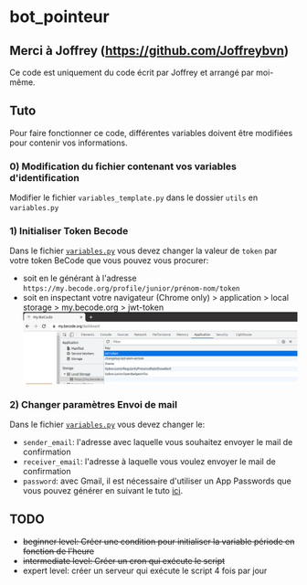 # bot_pointeur

## Merci à Joffrey (https://github.com/Joffreybvn)
Ce code est uniquement du code écrit par Joffrey et arrangé par moi-même.

## Tuto

Pour faire fonctionner ce code, différentes variables doivent être modifiées pour contenir vos informations.

### 0) Modification du fichier contenant vos variables d'identification
Modifier le fichier `variables_template.py` dans le dossier `utils` en `variables.py`

### 1) Initialiser Token Becode
Dans le fichier [``variables.py``](https://github.com/yolannos/bot_pointeur/blob/main/utils/variables_template.py) vous devez changer la valeur de `token` par votre token BeCode que vous pouvez vous procurer:

- soit en le générant à l'adresse `https://my.becode.org/profile/junior/prénom-nom/token` 
- soit en inspectant votre navigateur (Chrome only) > application > local storage > my.becode.org > jwt-token
![Philadelphia's Magic Gardens. This place was so cool!](./assets/token.png "Philadelphia's Magic Gardens")


### 2) Changer paramètres Envoi de mail
Dans le fichier [``variables.py``](https://github.com/yolannos/bot_pointeur/blob/main/utils/variables_template.py) vous devez changer le:

- `sender_email`: l'adresse avec laquelle vous souhaitez envoyer le mail de confirmation
- `receiver_email`: l'adresse à laquelle vous voulez envoyer le mail de confirmation
- `password`: avec Gmail, il est nécessaire d'utiliser un App Passwords que vous pouvez générer en suivant le tuto [ici](https://support.google.com/accounts/answer/185833?hl=en).

## TODO
- ~~beginner level: Créer une condition pour initialiser la variable période en fonction de l'heure~~
- ~~intermediate level: Créer un cron qui exécute le script~~
- expert level: créer un serveur qui exécute le script 4 fois par jour
